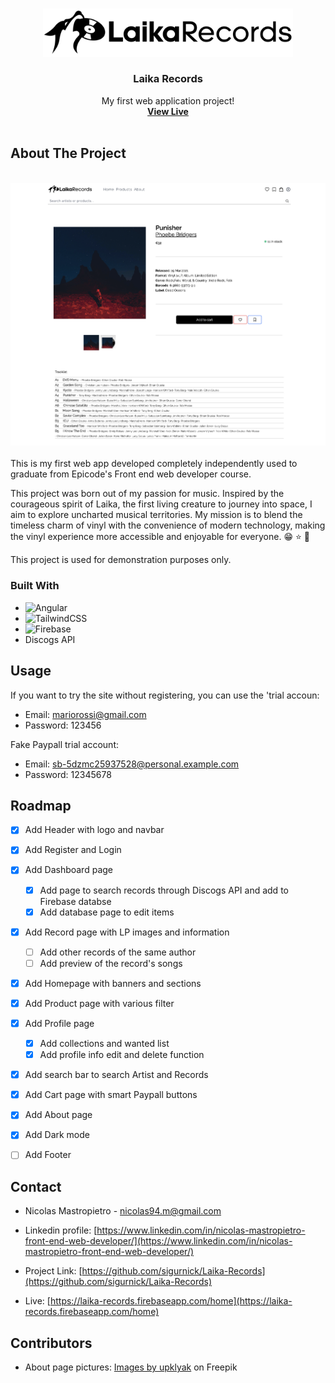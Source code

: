 
<a name="readme-top"></a>





<!-- PROJECT LOGO -->
<br />
<div align="center">
  <a href="https://github.com/sigurnick/Laika-Records">
    <img src="src/assets/LaikaRecords-logo.jpg" alt="Logo" width="400" >
  </a>



  <h3 align="center">Laika Records</h3>

  <p align="center">
    My first web application project!
    <br />
    <a href="https://laika-records.firebaseapp.com"><strong>View Live</strong></a>
    <br />
    <br />
   
  </p>
</div>



<!-- ABOUT THE PROJECT -->
## About The Project

<br>
<div align="center">
 <a href="https://github.com/sigurnick/Laika-Records">
    <img src="src/assets/Record__Page.png" alt="recordpage" width="800" >
  </a>
</div>
<br>
This is my first web app developed completely independently used to graduate from Epicode's Front end web developer course.

This project was born out of my passion for music. Inspired by the courageous spirit of Laika, the first living creature to journey into space, I aim to explore uncharted musical territories. My mission is to blend the timeless charm of vinyl with the convenience of modern technology, making the vinyl experience more accessible and enjoyable for everyone. :grin: :star:  :rocket:

This project is used for demonstration purposes only.


### Built With


* ![Angular](https://img.shields.io/badge/angular-%23DD0031.svg?style=for-the-badge&logo=angular&logoColor=white)
* ![TailwindCSS](https://img.shields.io/badge/tailwindcss-%2338B2AC.svg?style=for-the-badge&logo=tailwind-css&logoColor=white)
* ![Firebase](https://img.shields.io/badge/Firebase-039BE5?style=for-the-badge&logo=Firebase&logoColor=white)
* Discogs API






<!-- USAGE EXAMPLES -->
## Usage
If you want to try the site without registering, you can use the 'trial accoun:

* Email: mariorossi@gmail.com
* Password: 123456

Fake Paypall trial account:

* Email: sb-5dzmc25937528@personal.example.com
* Password: 12345678


<!-- ROADMAP -->
## Roadmap

- [x] Add Header with logo and navbar
- [x] Add Register and Login
- [x] Add Dashboard page 
    - [x] Add page to search records through Discogs API and add to Firebase databse
    - [x] Add database page to edit items
- [x] Add Record page with LP images and information
    - [ ] Add other records of the same author
    - [ ] Add preview of the record's songs
- [x] Add Homepage with banners and sections
- [x] Add Product page with various filter
- [x] Add Profile page
    - [x] Add collections and wanted list
    - [x] Add profile info edit and delete function
- [x] Add search bar to search Artist and Records
- [x] Add Cart page with smart Paypall buttons
- [x] Add About page
- [x] Add Dark mode
- [ ] Add Footer




<!-- CONTACT -->
## Contact

* Nicolas Mastropietro -  nicolas94.m@gmail.com

* Linkedin profile: [https://www.linkedin.com/in/nicolas-mastropietro-front-end-web-developer/](https://www.linkedin.com/in/nicolas-mastropietro-front-end-web-developer/)

* Project Link: [https://github.com/sigurnick/Laika-Records](https://github.com/sigurnick/Laika-Records)

* Live: [https://laika-records.firebaseapp.com/home](https://laika-records.firebaseapp.com/home)


## Contributors

* About page pictures: <a href="https://www.freepik.com/free-vector/night-ocean-landscape-full-moon-stars-shine_17740155.htm#query=cartoon space background&position=3&from_view=keyword&track=ais">Images by upklyak</a> on Freepik





<!-- MARKDOWN LINKS & IMAGES -->
<!-- https://www.markdownguide.org/basic-syntax/#reference-style-links -->
[contributors-shield]: https://img.shields.io/github/contributors/othneildrew/Best-README-Template.svg?style=for-the-badge
[contributors-url]: https://github.com/othneildrew/Best-README-Template/graphs/contributors
[forks-shield]: https://img.shields.io/github/forks/othneildrew/Best-README-Template.svg?style=for-the-badge
[forks-url]: https://github.com/othneildrew/Best-README-Template/network/members
[stars-shield]: https://img.shields.io/github/stars/othneildrew/Best-README-Template.svg?style=for-the-badge
[stars-url]: https://github.com/othneildrew/Best-README-Template/stargazers
[issues-shield]: https://img.shields.io/github/issues/othneildrew/Best-README-Template.svg?style=for-the-badge
[issues-url]: https://github.com/othneildrew/Best-README-Template/issues
[license-shield]: https://img.shields.io/github/license/othneildrew/Best-README-Template.svg?style=for-the-badge
[license-url]: https://github.com/othneildrew/Best-README-Template/blob/master/LICENSE.txt
[linkedin-shield]: https://img.shields.io/badge/-LinkedIn-black.svg?style=for-the-badge&logo=linkedin&colorB=555
[linkedin-url]: https://linkedin.com/in/othneildrew
[product-screenshot]: images/screenshot.png
[Next.js]: https://img.shields.io/badge/next.js-000000?style=for-the-badge&logo=nextdotjs&logoColor=white
[Next-url]: https://nextjs.org/
[React.js]: https://img.shields.io/badge/React-20232A?style=for-the-badge&logo=react&logoColor=61DAFB
[React-url]: https://reactjs.org/
[Vue.js]: https://img.shields.io/badge/Vue.js-35495E?style=for-the-badge&logo=vuedotjs&logoColor=4FC08D
[Vue-url]: https://vuejs.org/
[Angular.io]: https://img.shields.io/badge/Angular-DD0031?style=for-the-badge&logo=angular&logoColor=white
[Angular-url]: https://angular.io/
[Svelte.dev]: https://img.shields.io/badge/Svelte-4A4A55?style=for-the-badge&logo=svelte&logoColor=FF3E00
[Svelte-url]: https://svelte.dev/
[Laravel.com]: https://img.shields.io/badge/Laravel-FF2D20?style=for-the-badge&logo=laravel&logoColor=white
[Laravel-url]: https://laravel.com
[Bootstrap.com]: https://img.shields.io/badge/Bootstrap-563D7C?style=for-the-badge&logo=bootstrap&logoColor=white
[Bootstrap-url]: https://getbootstrap.com
[JQuery.com]: https://img.shields.io/badge/jQuery-0769AD?style=for-the-badge&logo=jquery&logoColor=white
[JQuery-url]: https://jquery.com 



